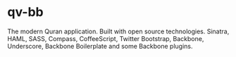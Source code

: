 qv-bb
========

The modern Quran application. Built with open source technologies.
Sinatra, HAML, SASS, Compass, CoffeeScript, Twitter Bootstrap, Backbone, Underscore, Backbone Boilerplate and some Backbone plugins.
